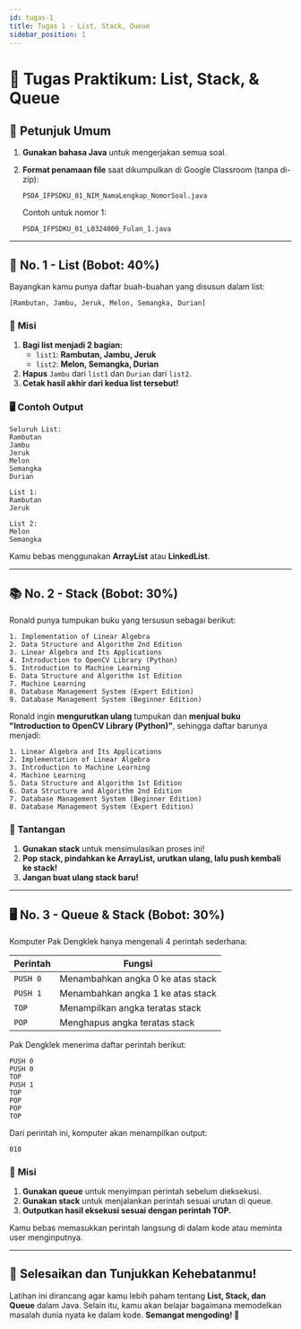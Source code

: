 ```yaml
---
id: tugas-1
title: Tugas 1 - List, Stack, Queue
sidebar_position: 1
---
```


# 📝 Tugas Praktikum: List, Stack, & Queue

## 🎯 **Petunjuk Umum**

1. **Gunakan bahasa Java** untuk mengerjakan semua soal.
2. **Format penamaan file** saat dikumpulkan di Google Classroom (tanpa di-zip):

   ```
   PSDA_IFPSDKU_01_NIM_NamaLengkap_NomorSoal.java
   ```

   Contoh untuk nomor 1:

   ```
   PSDA_IFPSDKU_01_L0324000_Fulan_1.java
   ```

---

## 🚀 **No. 1 - List (Bobot: 40%)**

Bayangkan kamu punya daftar buah-buahan yang disusun dalam list:

```
[Rambutan, Jambu, Jeruk, Melon, Semangka, Durian]
```

### 🎯 **Misi**

1. **Bagi list menjadi 2 bagian:**
   - `list1`: **Rambutan, Jambu, Jeruk**
   - `list2`: **Melon, Semangka, Durian**
2. **Hapus** `Jambu` dari `list1` dan `Durian` dari `list2`.
3. **Cetak hasil akhir dari kedua list tersebut!**

### 🖥 **Contoh Output**

```
Seluruh List:
Rambutan
Jambu
Jeruk
Melon
Semangka
Durian

List 1:
Rambutan
Jeruk

List 2:
Melon
Semangka
```

Kamu bebas menggunakan **ArrayList** atau **LinkedList**.

---

## 📚 **No. 2 - Stack (Bobot: 30%)**

Ronald punya tumpukan buku yang tersusun sebagai berikut:

```
1. Implementation of Linear Algebra
2. Data Structure and Algorithm 2nd Edition
3. Linear Algebra and Its Applications
4. Introduction to OpenCV Library (Python)
5. Introduction to Machine Learning
6. Data Structure and Algorithm 1st Edition
7. Machine Learning
8. Database Management System (Expert Edition)
9. Database Management System (Beginner Edition)
```

Ronald ingin **mengurutkan ulang** tumpukan dan **menjual buku "Introduction to OpenCV Library (Python)"**, sehingga daftar barunya menjadi:

```
1. Linear Algebra and Its Applications
2. Implementation of Linear Algebra
3. Introduction to Machine Learning
4. Machine Learning
5. Data Structure and Algorithm 1st Edition
6. Data Structure and Algorithm 2nd Edition
7. Database Management System (Beginner Edition)
8. Database Management System (Expert Edition)
```

### 🎯 **Tantangan**

1. **Gunakan stack** untuk mensimulasikan proses ini!
2. **Pop stack, pindahkan ke ArrayList, urutkan ulang, lalu push kembali ke stack!**
3. **Jangan buat ulang stack baru!**

---

## 🖥 **No. 3 - Queue & Stack (Bobot: 30%)**

Komputer Pak Dengklek hanya mengenali 4 perintah sederhana:

| Perintah | Fungsi                            |
| -------- | --------------------------------- |
| `PUSH 0` | Menambahkan angka 0 ke atas stack |
| `PUSH 1` | Menambahkan angka 1 ke atas stack |
| `TOP`    | Menampilkan angka teratas stack   |
| `POP`    | Menghapus angka teratas stack     |

Pak Dengklek menerima daftar perintah berikut:

```
PUSH 0
PUSH 0
TOP
PUSH 1
TOP
POP
POP
TOP
```

Dari perintah ini, komputer akan menampilkan output:

```
010
```

### 🎯 **Misi**

1. **Gunakan queue** untuk menyimpan perintah sebelum dieksekusi.
2. **Gunakan stack** untuk menjalankan perintah sesuai urutan di queue.
3. **Outputkan hasil eksekusi sesuai dengan perintah TOP.**

Kamu bebas memasukkan perintah langsung di dalam kode atau meminta user menginputnya.

---

## 🎉 **Selesaikan dan Tunjukkan Kehebatanmu!**

Latihan ini dirancang agar kamu lebih paham tentang **List, Stack, dan Queue** dalam Java. Selain itu, kamu akan belajar bagaimana memodelkan masalah dunia nyata ke dalam kode. **Semangat mengoding! 🚀**
